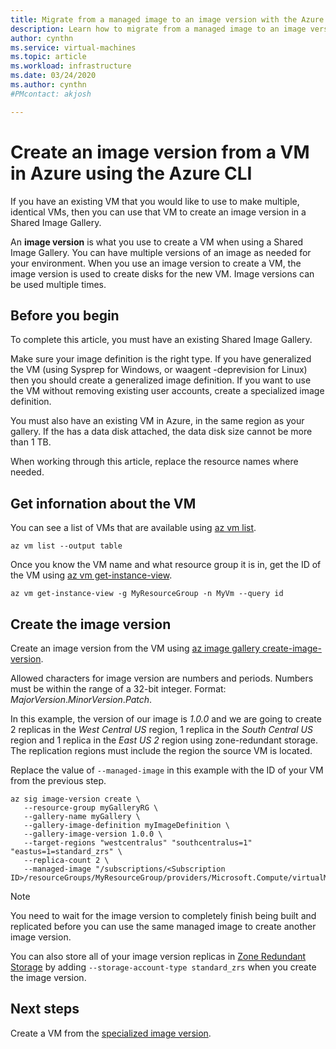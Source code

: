 ```yaml
---
title: Migrate from a managed image to an image version with the Azure CLI 
description: Learn how to migrate from a managed image to an image version in a Shared Image Gallery using the Azure CLI.
author: cynthn
ms.service: virtual-machines
ms.topic: article
ms.workload: infrastructure
ms.date: 03/24/2020
ms.author: cynthn
#PMcontact: akjosh

---
```


# Create an image version from a VM in Azure using the Azure CLI

If you have an existing VM that you would like to use to make multiple, identical VMs, then you can use that VM to create an image version in a Shared Image Gallery. 

An **image version** is what you use to create a VM when using a Shared Image Gallery. You can have multiple versions of an image as needed for your environment. When you use an image version to create a VM, the image version is used to create disks for the new VM. Image versions can be used multiple times.


## Before you begin

To complete this article, you must have an existing Shared Image Gallery. 

Make sure your image definition is the right type. If you have generalized the VM (using Sysprep for Windows, or waagent -deprevision for Linux) then you should create a generalized image definition. If you want to use the VM without removing existing user accounts, create a specialized image definition.

You must also have an existing VM in Azure, in the same region as your gallery. If the has a data disk attached, the data disk size cannot be more than 1 TB.

When working through this article, replace the resource names where needed.

## Get infornation about the VM

You can see a list of VMs that are available using [az vm list](/cli/azure/vm#az-vm-list). 

```azurecli-interactive
az vm list --output table
```

Once you know the VM name and what resource group it is in, get the ID of the VM using [az vm get-instance-view](/cli/azure/vm#az-vm-get-instance-view). 

```azurecli-interactive
az vm get-instance-view -g MyResourceGroup -n MyVm --query id
```


## Create the image version

Create an image version from the VM using [az image gallery create-image-version](/cli/azure/sig/image-version#az-sig-image-version-create).  

Allowed characters for image version are numbers and periods. Numbers must be within the range of a 32-bit integer. Format: *MajorVersion*.*MinorVersion*.*Patch*.

In this example, the version of our image is *1.0.0* and we are going to create 2 replicas in the *West Central US* region, 1 replica in the *South Central US* region and 1 replica in the *East US 2* region using zone-redundant storage. The replication regions must include the region the source VM is located.

Replace the value of `--managed-image` in this example with the ID of your VM from the previous step.

```azurecli-interactive 
az sig image-version create \
   --resource-group myGalleryRG \
   --gallery-name myGallery \
   --gallery-image-definition myImageDefinition \
   --gallery-image-version 1.0.0 \
   --target-regions "westcentralus" "southcentralus=1" "eastus=1=standard_zrs" \
   --replica-count 2 \
   --managed-image "/subscriptions/<Subscription ID>/resourceGroups/MyResourceGroup/providers/Microsoft.Compute/virtualMachines/myVM"
```

> [!NOTE]
> You need to wait for the image version to completely finish being built and replicated before you can use the same managed image to create another image version.
>
> You can also store all of your image version replicas in [Zone Redundant Storage](https://docs.microsoft.com/azure/storage/common/storage-redundancy-zrs) by adding `--storage-account-type standard_zrs` when you create the image version.
>

## Next steps

Create a VM from the [specialized image version](vm-specialized-image-version-cli.md).